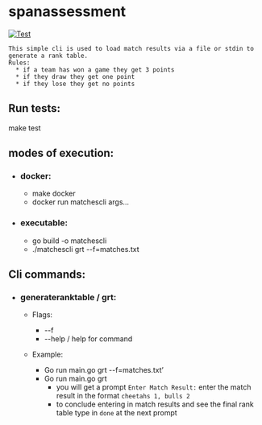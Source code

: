 # spanassessment

[![Test](https://github.com/davebehr1/spanassessment/actions/workflows/test.yml/badge.svg?branch=master)](https://github.com/davebehr1/spanassessment/actions/workflows/test.yml)


```
This simple cli is used to load match results via a file or stdin to generate a rank table.
Rules:
  * if a team has won a game they get 3 points
  * if they draw they get one point
  * if they lose they get no points
```

## Run tests:
  make test
  
## modes of execution:
  * ### docker:
    * make docker
    * docker run matchescli args...
 * ### executable:
    * go build -o matchescli
    * ./matchescli grt --f=matches.txt

## Cli commands:

*   ### generateranktable / grt:
     *  Flags:
        * --f
        * --help / help for command

     *   Example:
           *  Go run main.go grt --f=matches.txt’
           *  Go run main.go grt
              * you will get a prompt ```Enter Match Result:``` enter the match result in the format ```cheetahs 1, bulls 2```
              * to conclude entering in match results and see the final rank table type in ```done``` at the next prompt
